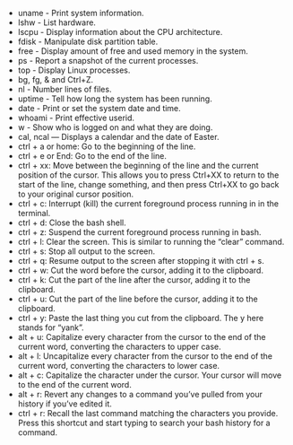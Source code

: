 - uname - Print system information.
- lshw - List hardware.
- lscpu - Display information about the CPU architecture.
- fdisk - Manipulate disk partition table.
- free - Display amount of free and used memory in the system.
- ps - Report a snapshot of the current processes.
- top - Display Linux processes.
- bg, fg, & and Ctrl+Z.
- nl - Number lines of files.
- uptime - Tell how long the system has been running.
- date - Print or set the system date and time.
- whoami - Print effective userid.
- w - Show who is logged on and what they are doing.
- cal, ncal — Displays a calendar and the date of Easter.
- ctrl + a or home: Go to the beginning of the line.
- ctrl + e or End: Go to the end of the line.
- ctrl + xx: Move between the beginning of the line and the current position of the cursor. This allows you to press Ctrl+XX to return to the start of the line, change something, and then press Ctrl+XX to go back to your original cursor position.
- ctrl + c: Interrupt (kill) the current foreground process running in in the terminal.
- ctrl + d: Close the bash shell.
- ctrl + z: Suspend the current foreground process running in bash.
- ctrl + l: Clear the screen. This is similar to running the “clear” command.
- ctrl + s: Stop all output to the screen.
- ctrl + q: Resume output to the screen after stopping it with ctrl + s.
- ctrl + w: Cut the word before the cursor, adding it to the clipboard.
- ctrl + k: Cut the part of the line after the cursor, adding it to the clipboard.
- ctrl + u: Cut the part of the line before the cursor, adding it to the clipboard.
- ctrl + y: Paste the last thing you cut from the clipboard. The y here stands for “yank”.
- alt + u: Capitalize every character from the cursor to the end of the current word, converting the characters to upper case.
- alt + l: Uncapitalize every character from the cursor to the end of the current word, converting the characters to lower case.
- alt + c: Capitalize the character under the cursor. Your cursor will move to the end of the current word.
- alt + r: Revert any changes to a command you’ve pulled from your history if you’ve edited it.
- ctrl + r: Recall the last command matching the characters you provide. Press this shortcut and start typing to search your bash history for a command.
